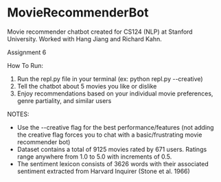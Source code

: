 # MovieRecommenderBot
Movie recommender chatbot created for CS124 (NLP) at Stanford University. Worked with Hang Jiang and Richard Kahn.

Assignment 6

How To Run:
1) Run the repl.py file in your terminal (ex: python repl.py --creative)
2) Tell the chatbot about 5 movies you like or dislike
3) Enjoy recommendations based on your individual movie preferences, genre partiality, and similar users

NOTES: 
- Use the --creative flag for the best performance/features (not adding the creative flag forces you to chat with a basic/frustrating movie recommender bot)
- Dataset contains a total of 9125 movies rated by 671 users. Ratings range anywhere from 1.0 to 5.0 with increments of 0.5.
- The sentiment lexicon consists of 3626 words with their associated sentiment extracted from Harvard Inquirer (Stone et al. 1966)
